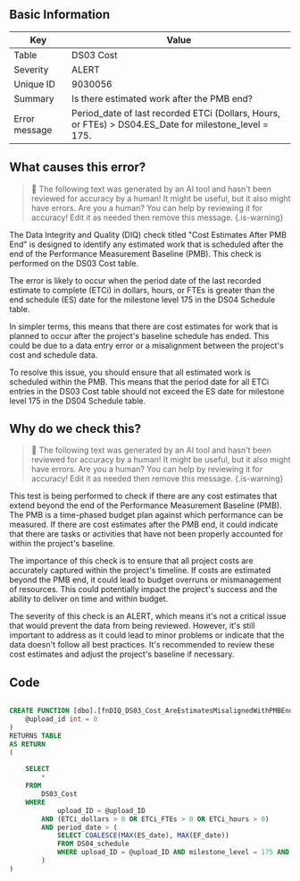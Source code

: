 ## Basic Information
| Key         | Value          |
|-------------|----------------|
| Table       | DS03 Cost |
| Severity    | ALERT |
| Unique ID   | 9030056   |
| Summary     | Is there estimated work after the PMB end? |
| Error message | Period_date of last recorded ETCi (Dollars, Hours, or FTEs) > DS04.ES_Date for milestone_level = 175. |

## What causes this error?

> :robot: The following text was generated by an AI tool and hasn't been reviewed for accuracy by a human! It might be useful, but it also might have errors. Are you a human? You can help by reviewing it for accuracy! Edit it as needed then remove this message.
{.is-warning}

The Data Integrity and Quality (DIQ) check titled "Cost Estimates After PMB End" is designed to identify any estimated work that is scheduled after the end of the Performance Measurement Baseline (PMB). This check is performed on the DS03 Cost table.

The error is likely to occur when the period date of the last recorded estimate to complete (ETCi) in dollars, hours, or FTEs is greater than the end schedule (ES) date for the milestone level 175 in the DS04 Schedule table. 

In simpler terms, this means that there are cost estimates for work that is planned to occur after the project's baseline schedule has ended. This could be due to a data entry error or a misalignment between the project's cost and schedule data.

To resolve this issue, you should ensure that all estimated work is scheduled within the PMB. This means that the period date for all ETCi entries in the DS03 Cost table should not exceed the ES date for milestone level 175 in the DS04 Schedule table.
## Why do we check this?

> :robot: The following text was generated by an AI tool and hasn't been reviewed for accuracy by a human! It might be useful, but it also might have errors. Are you a human? You can help by reviewing it for accuracy! Edit it as needed then remove this message.
{.is-warning}

This test is being performed to check if there are any cost estimates that extend beyond the end of the Performance Measurement Baseline (PMB). The PMB is a time-phased budget plan against which performance can be measured. If there are cost estimates after the PMB end, it could indicate that there are tasks or activities that have not been properly accounted for within the project's baseline.

The importance of this check is to ensure that all project costs are accurately captured within the project's timeline. If costs are estimated beyond the PMB end, it could lead to budget overruns or mismanagement of resources. This could potentially impact the project's success and the ability to deliver on time and within budget.

The severity of this check is an ALERT, which means it's not a critical issue that would prevent the data from being reviewed. However, it's still important to address as it could lead to minor problems or indicate that the data doesn't follow all best practices. It's recommended to review these cost estimates and adjust the project's baseline if necessary.
## Code

```sql

CREATE FUNCTION [dbo].[fnDIQ_DS03_Cost_AreEstimatesMisalignedWithPMBEnd] (
	@upload_id int = 0
)
RETURNS TABLE
AS RETURN
(
	
	SELECT 
		* 
	FROM 
		DS03_Cost
	WHERE
			upload_ID = @upload_ID
		AND (ETCi_dollars > 0 OR ETCi_FTEs > 0 OR ETCi_hours > 0)
		AND period_date > (
			SELECT COALESCE(MAX(ES_date), MAX(EF_date))
			FROM DS04_schedule
			WHERE upload_ID = @upload_ID AND milestone_level = 175 AND schedule_type = 'FC'
		)
)
```
